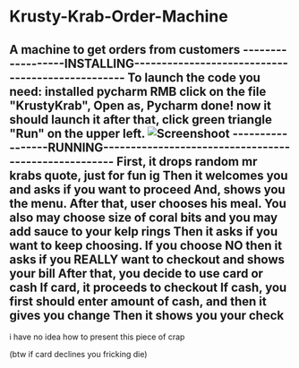 # Krusty-Krab-Order-Machine
A machine to get orders from customers
------------------INSTALLING-------------------------------------------------
To launch the code you need: installed pycharm
RMB click on the file "KrustyKrab", Open as, Pycharm
done! now it should launch it
after that, click green triangle "Run" on the upper left.
![Screenshoot](KrustyKrabSource/tresh.jpg)
-----------------RUNNING-----------------------------------------------------
First, it drops random mr krabs quote, just for fun ig
Then it welcomes you and asks if you want to proceed
And, shows you the menu.
After that, user chooses his meal.
You also may choose size of coral bits and you may add sauce to your kelp rings
Then it asks if you want to keep choosing.
If you choose NO then it asks if you REALLY want to checkout and shows your bill
After that, you decide to use card or cash
If card, it proceeds to checkout
If cash, you first should enter amount of cash, and then it gives you change
Then it shows you your check
-----------------------------------------------------------------------------


i have no idea how to present this piece of crap




(btw if card declines you fricking die)

